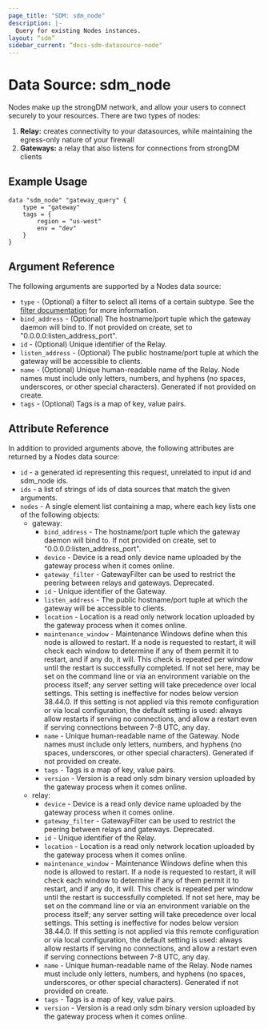 ```yaml
---
page_title: "SDM: sdm_node"
description: |-
  Query for existing Nodes instances.
layout: “sdm”
sidebar_current: “docs-sdm-datasource-node"
---
```

# Data Source: sdm_node

Nodes make up the strongDM network, and allow your users to connect securely to your resources.
 There are two types of nodes:
 1. **Relay:** creates connectivity to your datasources, while maintaining the egress-only nature of your firewall
 1. **Gateways:** a relay that also listens for connections from strongDM clients
## Example Usage

```hcl
data "sdm_node" "gateway_query" {
    type = "gateway"
    tags = {
        region = "us-west"
        env = "dev"
    }    
}
```
## Argument Reference
The following arguments are supported by a Nodes data source:
* `type` - (Optional) a filter to select all items of a certain subtype. See the [filter documentation](https://www.strongdm.com/docs/automation/getting-started/filters) for more information.
* `bind_address` - (Optional) The hostname/port tuple which the gateway daemon will bind to. If not provided on create, set to "0.0.0.0:listen_address_port".
* `id` - (Optional) Unique identifier of the Relay.
* `listen_address` - (Optional) The public hostname/port tuple at which the gateway will be accessible to clients.
* `name` - (Optional) Unique human-readable name of the Relay. Node names must include only letters, numbers, and hyphens (no spaces, underscores, or other special characters). Generated if not provided on create.
* `tags` - (Optional) Tags is a map of key, value pairs.
## Attribute Reference
In addition to provided arguments above, the following attributes are returned by a Nodes data source:
* `id` - a generated id representing this request, unrelated to input id and sdm_node ids.
* `ids` - a list of strings of ids of data sources that match the given arguments.
* `nodes` - A single element list containing a map, where each key lists one of the following objects:
	* gateway:
		* `bind_address` - The hostname/port tuple which the gateway daemon will bind to. If not provided on create, set to "0.0.0.0:listen_address_port".
		* `device` - Device is a read only device name uploaded by the gateway process when it comes online.
		* `gateway_filter` - GatewayFilter can be used to restrict the peering between relays and gateways. Deprecated.
		* `id` - Unique identifier of the Gateway.
		* `listen_address` - The public hostname/port tuple at which the gateway will be accessible to clients.
		* `location` - Location is a read only network location uploaded by the gateway process when it comes online.
		* `maintenance_window` - Maintenance Windows define when this node is allowed to restart. If a node is requested to restart, it will check each window to determine if any of them permit it to restart, and if any do, it will. This check is repeated per window until the restart is successfully completed.  If not set here, may be set on the command line or via an environment variable on the process itself; any server setting will take precedence over local settings. This setting is ineffective for nodes below version 38.44.0.  If this setting is not applied via this remote configuration or via local configuration, the default setting is used: always allow restarts if serving no connections, and allow a restart even if serving connections between 7-8 UTC, any day.
		* `name` - Unique human-readable name of the Gateway. Node names must include only letters, numbers, and hyphens (no spaces, underscores, or other special characters). Generated if not provided on create.
		* `tags` - Tags is a map of key, value pairs.
		* `version` - Version is a read only sdm binary version uploaded by the gateway process when it comes online.
	* relay:
		* `device` - Device is a read only device name uploaded by the gateway process when it comes online.
		* `gateway_filter` - GatewayFilter can be used to restrict the peering between relays and gateways. Deprecated.
		* `id` - Unique identifier of the Relay.
		* `location` - Location is a read only network location uploaded by the gateway process when it comes online.
		* `maintenance_window` - Maintenance Windows define when this node is allowed to restart. If a node is requested to restart, it will check each window to determine if any of them permit it to restart, and if any do, it will. This check is repeated per window until the restart is successfully completed.  If not set here, may be set on the command line or via an environment variable on the process itself; any server setting will take precedence over local settings. This setting is ineffective for nodes below version 38.44.0.  If this setting is not applied via this remote configuration or via local configuration, the default setting is used: always allow restarts if serving no connections, and allow a restart even if serving connections between 7-8 UTC, any day.
		* `name` - Unique human-readable name of the Relay. Node names must include only letters, numbers, and hyphens (no spaces, underscores, or other special characters). Generated if not provided on create.
		* `tags` - Tags is a map of key, value pairs.
		* `version` - Version is a read only sdm binary version uploaded by the gateway process when it comes online.
